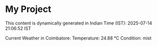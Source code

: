# My Project

This content is dynamically generated in Indian Time (IST): 2025-07-14 21:06:52 IST


Current Weather in Coimbatore:
Temperature: 24.88 °C
Condition: mist
